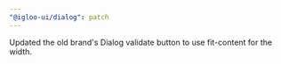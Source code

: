 ```yaml
---
"@igloo-ui/dialog": patch
---
```


Updated the old brand's Dialog validate button to use fit-content for the width.
